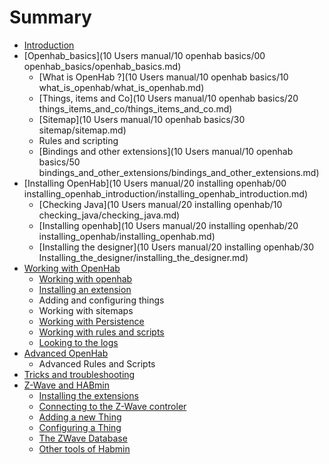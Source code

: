 # Summary

* [Introduction](README.md)
* [Openhab_basics](10 Users manual/10 openhab basics/00 openhab_basics/openhab_basics.md)
   * [What is OpenHab ?](10 Users manual/10 openhab basics/10 what_is_openhab/what_is_openhab.md)
   * [Things, items and Co](10 Users manual/10 openhab basics/20 things_items_and_co/things_items_and_co.md)
   * [Sitemap](10 Users manual/10 openhab basics/30 sitemap/sitemap.md)
   * Rules and scripting
   * [Bindings and other extensions](10 Users manual/10 openhab basics/50 bindings_and_other_extensions/bindings_and_other_extensions.md)
* [Installing OpenHab](10 Users manual/20 installing openhab/00 installing_openhab_introduction/installing_openhab_introduction.md)
   * [Checking Java](10 Users manual/20 installing openhab/10 checking_java/checking_java.md)
   * [Installing openhab](10 Users manual/20 installing openhab/20 installing_openhab/installing_openhab.md)
   * [Installing the designer](10 Users manual/20 installing openhab/30 Installing_the_designer/installing_the_designer.md)
* [Working with OpenHab](Working_with_openhab/working_with_openhab)
   * [Working with openhab](The_different_uis/the_different_uis.md)
   * [Installing an extension](Installing_an_extension/installing_an_extension.md)
   * Adding and configuring things
   * Working with sitemaps
   * [Working with Persistence](working_with_persistence/working_with_persistence.md)
   * [Working with rules and scripts](working_with_rules_and_scripts/working_with_rules_and_scripts.md)
   * [Looking to the logs](Looking_to_the_logs/looking_to_the_logs.md)
* [Advanced OpenHab](advanced_openhab.md)
   * Advanced Rules and Scripts
* [Tricks and troubleshooting](Tricks_and_troubleshooting/tricks_and_troubleshooting.md)
* [Z-Wave and HABmin](z-wave_and_habadmin/z-wave_and_habadmin.md)
   * [Installing the extensions](Installing_the_extension/installing_the_extensions.md)
   * [Connecting to the Z-Wave controler](Connecting_to_the_z-wave_controler/connecting_to_the_z-wave_controler.md)
   * [Adding a new Thing](adding_a_new_thing/adding_a_new_thing.md)
   * [Configuring a Thing](Configuring_a_thing/configuring_a_thing.md)
   * [The ZWave Database](The_zwave_database/the_zwave_database.md)
   * [Other tools of Habmin](Others_tools_of_habmin/other_tools_of_habmin.md)

